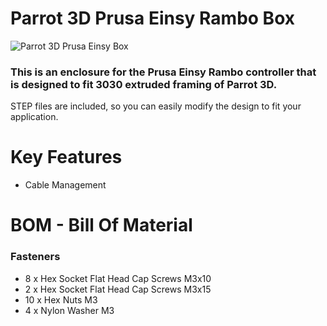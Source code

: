 # Parrot 3D Prusa Einsy Rambo Box
![Parrot 3D Prusa Einsy Box](https://github.com/narasak/parrot_3d/blob/master/optional_printed_parts/prusa_einsy_box/prusa_einsy_box.jpg)

### This is an enclosure for the Prusa Einsy Rambo controller that is designed to fit 3030 extruded framing of Parrot 3D.<br/>
STEP files are included, so you can easily modify the design to fit your application.

Key Features
==========
*   Cable Management

BOM - Bill Of Material
=================

### Fasteners
* 8 x Hex Socket Flat Head Cap Screws M3x10
* 2 x Hex Socket Flat Head Cap Screws M3x15
* 10 x Hex Nuts M3
* 4 x Nylon Washer M3
